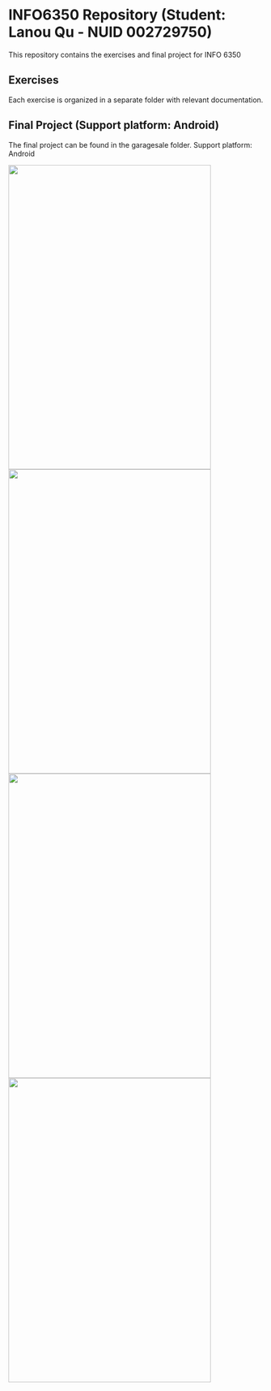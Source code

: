 # INFO6350 Repository (Student: Lanou Qu - NUID 002729750)

This repository contains the exercises and final project for INFO 6350 

## Exercises

Each exercise is organized in a separate folder with relevant documentation.

## Final Project (Support platform: Android)

The final project can be found in the garagesale folder. Support platform: Android

<img src="https://github.com/beckygoya/info6350/assets/107329606/e306d3f5-f04f-4dea-968d-b05af34d161a" width="400" height="600">

<img src="https://github.com/beckygoya/info6350/assets/107329606/4756a8ac-f95c-4225-a560-69934a9b23cf" width="400" height="600">

<img src="https://github.com/beckygoya/info6350/assets/107329606/bab212f2-c786-419a-9ee2-87732e9fbb14" width="400" height="600">

<img src="https://github.com/beckygoya/info6350/assets/107329606/1be8ddf6-d758-41dc-9a92-49fae0dc55d5" width="400" height="600">
